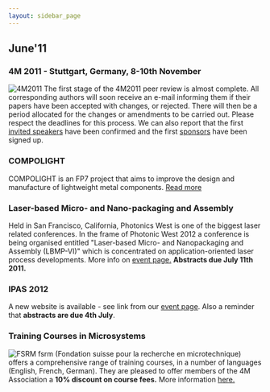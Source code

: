 ```yaml
---
layout: sidebar_page
---
```


## June'11

<!--break-->
###  4M 2011 - Stuttgart, Germany, 8-10th November


![4M2011](/4m-association/assets/images/4m-2011_web1.jpg)
The first stage of the 4M2011 peer review is almost complete. All corresponding authors will soon receive an e-mail informing them if their papers have been accepted with changes, or rejected. There will then be a period allocated for the changes or amendments to be carried out.  Please respect the deadlines for this process. We can also report that the first [invited speakers](/4m-association/conference/2011/Invited-Speakers-0) have been confirmed and the first [sponsors](/4m-association/conference/2011/Our-Sponsors) have been signed up.   
    
###  COMPOLIGHT

COMPOLIGHT is an FP7 project that aims to improve the design and manufacture of lightweight metal components. [Read more](/4m-association/content/FP7-Project-COMPOLIGHT)   
   
###  Laser-based Micro- and Nano-packaging and Assembly

Held in San Francisco, California, Photonics West is one of the biggest laser related conferences. In the frame of Photonic West 2012 a conference is being organised  entitled "Laser-based Micro- and Nanopackaging and Assembly (LBMP-VI)" which is concentrated on application-oriented laser process developments. More info on [event page.](/4m-association/event/LBMP-VI) **Abstracts due July 11th 2011.**  
 
###  IPAS 2012

A new website is available - see link from our [event page](/4m-association/event/IPAS2012). Also a reminder that **abstracts are due 4th July**.   
    
###  Training Courses in Microsystems

![FSRM](/4m-association/assets/images/FSRM_LOGO_web.gif)
fsrm (Fondation suisse pour la recherche en microtechnique) offers a comprehensive range of training courses, in a number of languages (English, French, German). They are pleased to offer members of the 4M Association a <b>10% discount on course fees.</b> More information [here.](/4m-association/content/fsrm-training-courses)